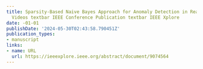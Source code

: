 ```yaml
---
title: Sparsity-Based Naive Bayes Approach for Anomaly Detection in Real Surveillance
  Videos textbar IEEE Conference Publication textbar IEEE Xplore
date: -01-01
publishDate: '2024-05-30T02:43:58.790451Z'
publication_types:
- manuscript
links:
- name: URL
  url: https://ieeexplore.ieee.org/abstract/document/9074564
---
```


